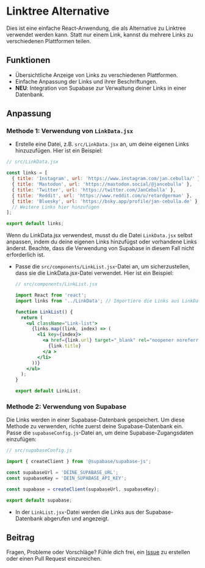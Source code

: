 # Linktree Alternative

Dies ist eine einfache React-Anwendung, die als Alternative zu Linktree verwendet werden kann. Statt nur einem Link, kannst du mehrere Links zu verschiedenen Plattformen teilen.

## Funktionen

- Übersichtliche Anzeige von Links zu verschiedenen Plattformen.
- Einfache Anpassung der Links und ihrer Beschriftungen.
- **NEU**: Integration von Supabase zur Verwaltung deiner Links in einer Datenbank.


## Anpassung

### Methode 1: Verwendung von `LinkData.jsx`

- Erstelle eine Datei, z.B. `src/LinkData.jsx` an, um deine eigenen Links hinzuzufügen. Hier ist ein Beispiel:

```jsx
// src/LinkData.jsx

const links = [
  { title: 'Instagram', url: 'https://www.instagram.com/jan.cebulla/' },
  { title: 'Mastodon', url: 'https://mastodon.social/@jancebulla' },
  { title: 'Twitter', url: 'https://twitter.com/JanCebulla' },
  { title: 'Reddit', url: 'https://www.reddit.com/u/retardgerman' },
  { title: 'Bluesky', url: 'https://bsky.app/profile/jan-cebulla.de' },
  // Weitere Links hier hinzufügen
];

export default links;
```
Wenn du LinkData.jsx verwendest, musst du die Datei `LinkData.jsx` selbst anpassen, indem du deine eigenen Links hinzufügst oder vorhandene Links änderst. Beachte, dass die Verwendung von Supabase in diesem Fall nicht erforderlich ist. 

- Passe die `src/components/LinkList.jsx`-Datei an, um sicherzustellen, dass sie die LinkData.jsx-Datei verwendet. Hier ist ein Beispiel:

  ```jsx
  // src/components/LinkList.jsx
  
  import React from 'react'; 
  import links from '../LinkData'; // Importiere die Links aus LinkData.jsx

  function LinkList() {
    return (
      <ul className="Link-list">
        {links.map((link, index) => (
          <li key={index}>
            <a href={link.url} target="_blank" rel="noopener noreferrer">
              {link.title}
            </a >
          </li>
        ))}
      </ul>
    );
  }

  export default LinkList;
  ```



### Methode 2: Verwendung von Supabase

Die Links werden in einer Supabase-Datenbank gespeichert. Um diese Methode zu verwenden, richte zuerst deine Supabase-Datenbank ein.
Passe die `supabaseConfig.js`-Datei an, um deine Supabase-Zugangsdaten einzufügen:

```js
// src/supabaseConfig.js

import { createClient } from '@supabase/supabase-js';

const supabaseUrl = 'DEINE_SUPABASE_URL';
const supabaseKey = 'DEIN_SUPABASE_API_KEY';

const supabase = createClient(supabaseUrl, supabaseKey);

export default supabase;
```
- In der `LinkList.jsx`-Datei werden die Links aus der Supabase-Datenbank abgerufen und angezeigt.



## Beitrag

Fragen, Probleme oder Vorschläge? Fühle dich frei, ein [Issue](https://github.com/SimplyJanDE/jan-cebulla.de/issues) zu erstellen oder einen Pull Request einzureichen.

